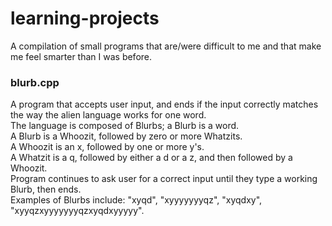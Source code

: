 # learning-projects
A compilation of small programs that are/were difficult to me and that make me feel smarter than I was before.  

### blurb.cpp
A program that accepts user input, and ends if the input correctly matches the way the alien language works for one word.  
The language is composed of Blurbs; a Blurb is a word.  
A Blurb is a Whoozit, followed by zero or more Whatzits.  
A Whoozit is an x, followed by one or more y's.  
A Whatzit is a q, followed by either a d or a z, and then followed by a Whoozit.  
Program continues to ask user for a correct input until they type a working Blurb, then ends.  
Examples of Blurbs include: "xyqd", "xyyyyyyyqz", "xyqdxy", "xyyqzxyyyyyyyqzxyqdxyyyyy".
